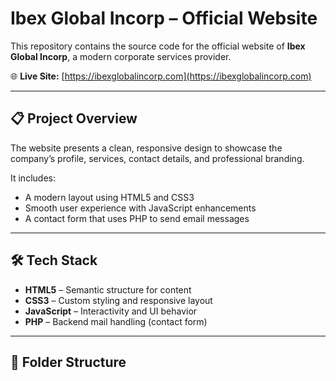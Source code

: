 # Ibex Global Incorp – Official Website

This repository contains the source code for the official website of **Ibex Global Incorp**, a modern corporate services provider.

🌐 **Live Site:** [https://ibexglobalincorp.com](https://ibexglobalincorp.com)

---

## 📋 Project Overview

The website presents a clean, responsive design to showcase the company’s profile, services, contact details, and professional branding.

It includes:
- A modern layout using HTML5 and CSS3
- Smooth user experience with JavaScript enhancements
- A contact form that uses PHP to send email messages

---

## 🛠️ Tech Stack

- **HTML5** – Semantic structure for content
- **CSS3** – Custom styling and responsive layout
- **JavaScript** – Interactivity and UI behavior
- **PHP** – Backend mail handling (contact form)

---

## 📁 Folder Structure


